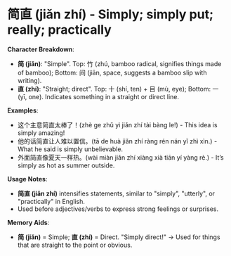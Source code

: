 # **简直 (jiǎn zhí) - Simply; simply put; really; practically**

**Character Breakdown**:  
- **简 (jiǎn)**: "Simple". Top: 竹 (zhú, bamboo radical, signifies things made of bamboo); Bottom: 间 (jiān, space, suggests a bamboo slip with writing).  
- **直 (zhí)**: "Straight; direct". Top: 十 (shí, ten) + 目 (mù, eye); Bottom: 一 (yī, one). Indicates something in a straight or direct line.

**Examples**:  
- 这个主意简直太棒了！(zhè ge zhǔ yì jiǎn zhí tài bàng le!) - This idea is simply amazing!  
- 他的话简直让人难以置信。(tā de huà jiǎn zhí ràng rén nán yǐ zhì xìn.) - What he said is simply unbelievable.  
- 外面简直像夏天一样热。(wài miàn jiǎn zhí xiàng xià tiān yí yàng rè.) - It’s simply as hot as summer outside.

**Usage Notes**:  
- **简直 (jiǎn zhí)** intensifies statements, similar to "simply", "utterly", or "practically" in English.  
- Used before adjectives/verbs to express strong feelings or surprises.

**Memory Aids**:  
- **简 (jiǎn)** = Simple; **直 (zhí)** = Direct. "Simply direct!" → Used for things that are straight to the point or obvious.